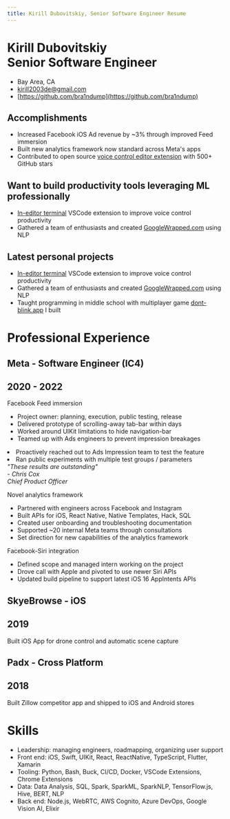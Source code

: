 ```yaml
---
title: Kirill Dubovitskiy, Senior Software Engineer Resume
---
```


<div class="header">

<h1 class="name-title">
    Kirill Dubovitskiy
    <br>
    <span class="position">Senior Software Engineer</span>
</h1>

<div class="contact">

- Bay Area, CA
- <a href="mailto:kirill2003de@gmail.com">kirill2003de@gmail.com</a>
- [https://github.com/bra1ndump](https://github.com/bra1ndump)

</div>

</div> 
<!-- header -->

## Accomplishments

- Increased Facebook iOS Ad revenue by ~3% through improved Feed immersion
- Built new analytics framework now standard across Meta's apps
- Contributed to open source [voice control editor extension](https://github.com/cursorless-dev/cursorless) with 500+ GitHub stars

<!-- To be hidden in a more generic resume -->
<div class="productivity-flavor">

## Want to build productivity tools leveraging ML professionally

- [In-editor terminal](https://github.com/bra1nDump/bash-editor) VSCode extension to improve voice control productivity
- Gathered a team of enthusiasts and created [GoogleWrapped.com](https://www.googlewrapped.com/) using NLP

</div>
<!-- productivity-flavor -->

<div class="generic-job">

## Latest personal projects

- [In-editor terminal](https://github.com/bra1nDump/bash-editor) VSCode extension to improve voice control productivity
- Gathered a team of enthusiasts and created [GoogleWrapped.com](https://www.googlewrapped.com/) using NLP
- Taught programming in middle school with multiplayer game [dont-blink.app](https://www.dont-blink.app/) I built

</div>
<!-- generic-job -->

<!-- Reduce year size, try roboto font,  -->

# Professional Experience

<div class="experience-timeframe">
<h2>Meta - Software Engineer (IC4)</h2>
<h2 class="timeframe">2020 - 2022</h4>
</div>

<div class="immersion-section">

<div class="points">

Facebook Feed immersion

- Project owner: planning, execution, public testing, release
- Delivered prototype of scrolling-away tab-bar within days
- Worked around UIKit limitations to hide navigation-bar
- Teamed up with Ads engineers to prevent impression breakages
<li class="optional">Proactively reached out to Ads Impression team to test the feature</li>
<li class="optional">Ran public experiments with multiple test groups / parameters</li>
<!-- [Removed in favor of back end skills] - Made iterations based on user feedback and experiment results -->

</div>
<!-- points -->

<div class="quote">
<i>
"These results are outstanding"<br>- Chris Cox<br>
Chief Product Officer
</i>
</div>
<!-- quote -->

</div>
<!-- immersion-section -->

Novel analytics framework

- Partnered with engineers across Facebook and Instagram
- Built APIs for iOS, React Native, Native Templates, Hack, SQL
- Created user onboarding and troubleshooting documentation
- Supported ~20 internal Meta teams through consultations
- Set direction for new capabilities of the analytics framework

Facebook-Siri integration

- Defined scope and managed intern working on the project
- Drove call with Apple and pivoted to use newer Siri APIs
- Updated build pipeline to support latest iOS 16 AppIntents APIs

<div class="secondary-experience-skills">

<div class="secondary-experience">

<!-- SkyeBrowse -->

<div class="experience-timeframe">
<h2>SkyeBrowse - iOS</h2>
<h2 class="timeframe">2019</h4>
</div>

Built iOS App for drone control and automatic scene capture

<!-- Padx -->

<div class="experience-timeframe">
<h2>Padx - Cross Platform</h2>
<h2 class="timeframe">2018</h4>
</div>

Built Zillow competitor app and shipped to iOS and Android stores

</div>
<!-- secondary-experience -->

<div class="skills">

# Skills

<div class="skills-list">

- <span class="underline">Leadership</span>: <span class="skill-category-list">managing engineers, roadmapping, organizing user support</span><br>
- <span class="underline">Front end</span>: <span class="skill-category-list">iOS, Swift, UIKit, React, ReactNative, TypeScript, Flutter, Xamarin</span><br>
- <span class="underline">Tooling</span>: <span class="skill-category-list">Python, Bash, Buck, CI/CD, Docker, VSCode Extensions, Chrome Extensions</span><br>
- <span class="underline">Data</span>: <span class="skill-category-list">Data Analysis, SQL, Spark, SparkML, SparkNLP, TensorFlow.js, Hive, BERT, NLP</span><br>
- <span class="underline">Back end</span>: <span class="skill-category-list">Node.js, WebRTC, AWS Cognito, Azure DevOps, Google Vision AI, Elixir</span><br>

</dev>

</div>
<!-- skills -->

</div>
<!-- secondary-experience-skills -->
